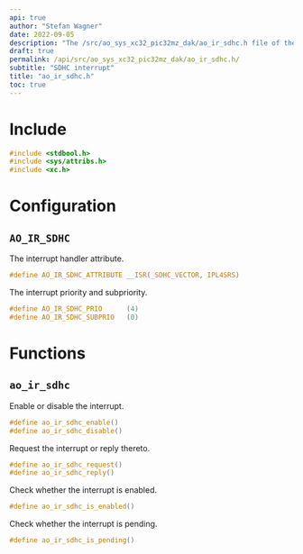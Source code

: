 ```yaml
---
api: true
author: "Stefan Wagner"
date: 2022-09-05
description: "The /src/ao_sys_xc32_pic32mz_dak/ao_ir_sdhc.h file of the ao real-time operating system."
draft: true
permalink: /api/src/ao_sys_xc32_pic32mz_dak/ao_ir_sdhc.h/
subtitle: "SDHC interrupt"
title: "ao_ir_sdhc.h"
toc: true
---
```


# Include

```c
#include <stdbool.h>
#include <sys/attribs.h>
#include <xc.h>
```

# Configuration

## `AO_IR_SDHC`

The interrupt handler attribute.

```c
#define AO_IR_SDHC_ATTRIBUTE __ISR(_SDHC_VECTOR, IPL4SRS)
```

The interrupt priority and subpriority.

```c
#define AO_IR_SDHC_PRIO      (4)
#define AO_IR_SDHC_SUBPRIO   (0)
```

# Functions

## `ao_ir_sdhc`

Enable or disable the interrupt.

```c
#define ao_ir_sdhc_enable()
#define ao_ir_sdhc_disable()
```

Request the interrupt or reply thereto.

```c
#define ao_ir_sdhc_request()
#define ao_ir_sdhc_reply()
```

Check whether the interrupt is enabled.

```c
#define ao_ir_sdhc_is_enabled()
```

Check whether the interrupt is pending.

```c
#define ao_ir_sdhc_is_pending()
```
